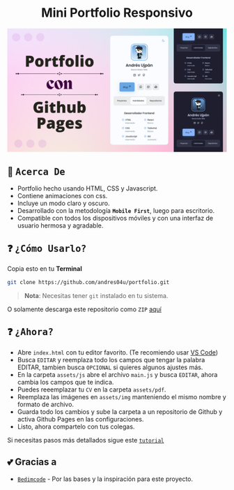 <div align="center">
  <!-- <img src="https://user-images.githubusercontent.com/65948476/184596703-fdac6419-ed4a-4fd8-b2d3-1f35854d563e.png" width="500px" alt="logo"> -->
  <h1>Mini Portfolio Responsivo</h1>
</div>

![preview img](/preview.png)

## :book: <samp>Acerca De</samp>

<!-- <img alt="Ejemplo" align="right" width="400px" src="https://raw.githubusercontent.com/Deathemonic/SweetDots/xorg/.github/assets/unixporn.png"/> -->

- Portfolio hecho usando HTML, CSS y Javascript.
- Contiene animaciones con css.
- Incluye un modo claro y oscuro.
- Desarrollado con la metodología **`Mobile First`**, luego para escritorio.
- Compatible con todos los dispositivos móviles y con una interfaz de usuario hermosa y agradable.

## :question: <samp>¿Cómo Usarlo?</samp>

Copia esto en tu **Terminal**
	
```sh
git clone https://github.com/andres04u/portfolio.git
```

> **Nota**: Necesitas tener ``git`` instalado en tu sistema.

O solamente descarga este repositorio como ``ZIP`` [aquí](https://github.com/andres04u/portfolio/archive/refs/heads/main.zip)

## :question: <samp>¿Ahora?</samp>

- Abre ``index.html`` con tu editor favorito. (Te recomiendo usar [VS Code](https://code.visualstudio.com))
- Busca ``EDITAR`` y reemplaza todo los campos que tengar la palabra EDITAR, tambien busca ``OPCIONAL`` si quieres algunos ajustes más.
- En la carpeta ``assets/js`` abre el archivo ``main.js`` y busca ``EDITAR``, ahora cambia los campos que te indica.
- Puedes reeemplazar tu ``CV`` en la carpeta ``assets/pdf``.
- Reemplaza las imágenes en ``assets/img`` manteniendo el mismo nombre y formato de archivo.
- Guarda todo los cambios y sube la carpeta a un repositorio de Github y activa Github Pages en las configuraciones.
- Listo, ahora compartelo con tus colegas.

Si necesitas pasos más detallados sigue este [`tutorial`](https://www.cachecuantico.com/2022/09/crear-un-portfolio-web.html)

## :two_hearts: **Gracias a**

- [`Bedimcode`](https://github.com/bedimcode) - Por las bases y la inspiración para este proyecto.
